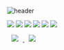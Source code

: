 ![header](https://capsule-render.vercel.app/api?type=waving&color=auto&height=300&section=header&text=Gyeong%20Ho&fontSize=90)


<img src="https://img.shields.io/badge/Java-blue?style=flat-square&logo=java&logoColor=white"/></a>
<img src="https://img.shields.io/badge/Python-3776AB?style=flat-square&logo=Python&logoColor=white"/></a>
<img src="https://img.shields.io/badge/C-A8B9CC?style=flat-square&logo=C&logoColor=white"/></a>
<img src="https://img.shields.io/badge/Html-E34F26?style=flat-square&logo=Html5&logoColor=white"/></a>
<img src="https://img.shields.io/badge/Css-1572B6?style=flat-square&logo=css3&logoColor=white"/></a>
<img src="https://img.shields.io/badge/JavaScript-F7DF1E?style=flat-square&logo=JavaScript&logoColor=white"/></a>

<a href="https://www.instagram.com/g___ho_/">
    <img 
        src="http://img.shields.io/badge/-instagram-E4405F?style=flat&logo=Instagram&link=https://www.instagram.com/g___ho/"
        style="height : auto; margin-left : 10px; margin-right : 10px;"/>
</a>

<a href="https://velog.io/@groomit324">
    <img 
        src="http://img.shields.io/badge/-velog-20C997?style=flat&logo=velog&link=https://velog.io/@groomit324"
        style="height : auto; margin-left : 10px; margin-right : 10px;"/>
</a>
